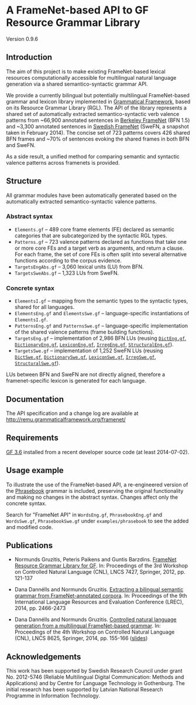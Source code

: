 A FrameNet-based API to GF Resource Grammar Library
===================================================

Version 0.9.6

Introduction
------------

The aim of this project is to make existing FrameNet-based lexical resources computationally accessible for multilingual natural language generation via a shared semantico-syntactic grammar API.

We provide a currently bilingual but potentially multilingual FrameNet-based grammar and lexicon library implemented in [Grammatical Framework](http://www.grammaticalframework.org/), based on its Resource Grammar Library (RGL). The API of the library represents a shared set of automatically extracted semantico-syntactic verb valence patterns from ~66,900 annotated sentences in [Berkeley FrameNet](https://framenet.icsi.berkeley.edu/) (BFN 1.5) and ~3,300 annotated sentences in [Swedish FrameNet](http://spraakbanken.gu.se/eng/swefn) (SweFN, a snapshot taken in February 2014). The concise set of 723 patterns covers 426 shared BFN frames and ~70% of sentences evoking the shared frames in both BFN and SweFN.

As a side result, a unified method for comparing semantic and syntactic valence patterns across framenets is provided.

Structure
---------

All grammar modules have been automatically generated based on the automatically extracted semantico-syntactic valence patterns.

### Abstract syntax

  - `Elements.gf` – 489 core frame elements (FE) declared as semantic categories that are subcategorized by the syntactic RGL types.
  - `Patterns.gf` – 723 valence patterns declared as functions that take one or more core FEs and a target verb as arguments, and return a clause. For each frame, the set of core FEs is often split into several alternative functions according to the corpus evidence.
  - `TargetsEngAbs.gf` – 3,060 lexical units (LU) from BFN.
  - `TargetsSweAbs.gf` – 1,323 LUs from SweFN.

### Concrete syntax

  - `ElementsI.gf` – mapping from the semantic types to the syntactic types, shared for all languages.
  - `ElementsEng.gf` and `ElementsSwe.gf` – language-specific instantiations of `ElementsI.gf`.
  - `PatternsEng.gf` and `PatternsSwe.gf` – language-specific implementation of the shared valence patterns (frame building functions).
  - `TargetsEng.gf` – implementation of 2,986 BFN LUs (reusing [`DictEng.gf`](https://github.com/GrammaticalFramework/GF/blob/master/lib/src/english/DictEng.gf), [`DictionaryEng.gf`](https://github.com/GrammaticalFramework/GF/blob/master/lib/src/translator/DictionaryEng.gf), [`LexiconEng.gf`](https://github.com/GrammaticalFramework/GF/blob/master/lib/src/english/LexiconEng.gf), [`IrregEng.gf`](https://github.com/GrammaticalFramework/GF/blob/master/lib/src/english/IrregEng.gf), [`StructuralEng.gf`](https://github.com/GrammaticalFramework/GF/blob/master/lib/src/english/StructuralEng.gf)).
  - `TargetsSwe.gf` – implementation of 1,252 SweFN LUs (reusing [`DictSwe.gf`](https://github.com/GrammaticalFramework/GF/blob/master/lib/src/swedish/DictSwe.gf), [`DictionarySwe.gf`](https://github.com/GrammaticalFramework/GF/blob/master/lib/src/translator/DictionarySwe.gf), [`LexiconSwe.gf`](https://github.com/GrammaticalFramework/GF/blob/master/lib/src/swedish/LexiconSwe.gf), [`IrregSwe.gf`](https://github.com/GrammaticalFramework/GF/blob/master/lib/src/swedish/IrregSwe.gf), [`StructuralSwe.gf`](https://github.com/GrammaticalFramework/GF/blob/master/lib/src/swedish/StructuralSwe.gf)).

LUs between BFN and SweFN are not directly aligned, therefore a framenet-specific lexicon is generated for each language.

Documentation
-------------

The API specification and a change log are available at http://remu.grammaticalframework.org/framenet/

Requirements
------------

[GF 3.6](http://www.grammaticalframework.org/download/index.html) installed from a recent developer source code (at least 2014-07-02).

Usage example
-------------

To illustrate the use of the FrameNet-based API, a re-engineered version of the [Phrasebook](https://github.com/GrammaticalFramework/gf-contrib/tree/master/phrasebook) grammar is included, preserving the original functionality and making no changes in the abstract syntax. Changes affect only the concrete syntax.

Search for "FrameNet API" in `WordsEng.gf`, `PhrasebookEng.gf` and `WordsSwe.gf`, `PhrasebookSwe.gf` under `examples/phrasebook` to see the added and modified code.

Publications
------------

  - Normunds Gruzitis, Peteris Paikens and Guntis Barzdins. [FrameNet Resource Grammar Library for GF](http://arxiv.org/pdf/1406.6844v1.pdf). In: Proceedings of the 3rd Workshop on Controlled Natural Language (CNL), LNCS 7427, Springer, 2012, pp. 121-137

  - Dana Dannélls and Normunds Gruzitis. [Extracting a bilingual semantic grammar from FrameNet-annotated corpora](http://www.lrec-conf.org/proceedings/lrec2014/pdf/1079_Paper.pdf). In: Proceedings of the 9th International Language Resources and Evaluation Conference (LREC), 2014, pp. 2466-2473

  - Dana Dannélls and Normunds Gruzitis. [Controlled natural language generation from a multilingual FrameNet-based grammar](http://arxiv.org/pdf/1406.2400v1.pdf). In: Proceedings of the 4th Workshop on Controlled Natural Language (CNL), LNCS 8625, Springer, 2014, pp. 155-166 ([slides](http://attempto.ifi.uzh.ch/site/cnl2014/slides/gruzitis.pdf))

Acknowledgements
----------------

This work has been supported by Swedish Research Council under grant No. 2012-5746 (Reliable Multilingual Digital Communication: Methods and Applications) and by Centre for Language Technology in Gothenburg. The initial research has been supported by Latvian National Research Programme in Information Technology.
